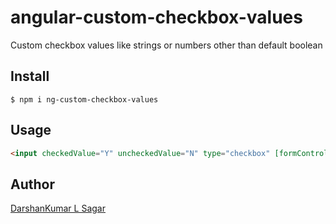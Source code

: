 # angular-custom-checkbox-values
Custom checkbox values like strings or numbers other than default boolean

## Install

```shell
$ npm i ng-custom-checkbox-values
```

## Usage

```html
<input checkedValue="Y" uncheckedValue="N" type="checkbox" [formControl]="status"/>

```

## Author

[DarshanKumar L Sagar](https://github.com/darshanlsagar)